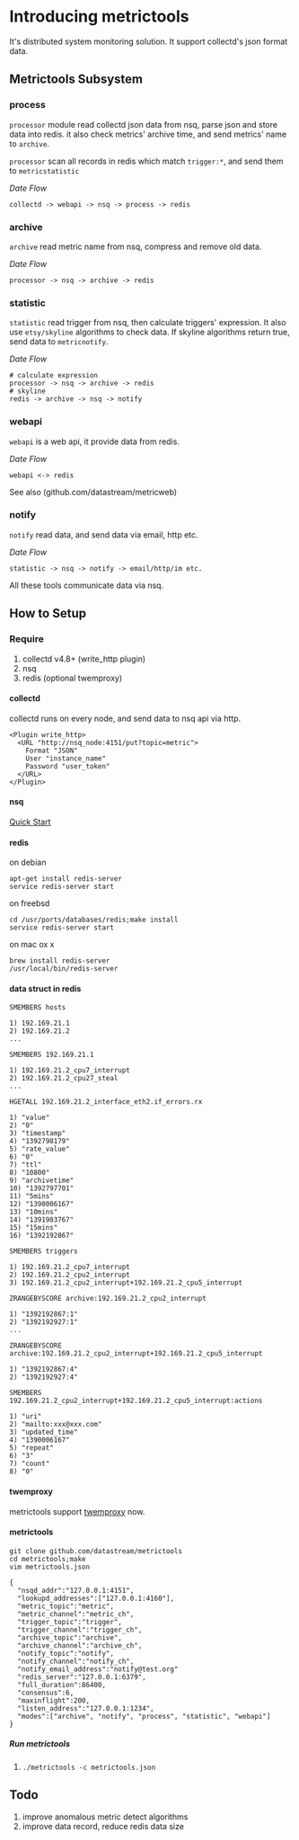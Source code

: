# Introducing metrictools

It's distributed system monitoring solution. It support collectd's json format data.

## Metrictools Subsystem

### process

`processor` module read collectd json data from nsq, parse json and store data into redis.
it also check metrics' archive time, and send metrics' name to `archive`.

`processor` scan all records in redis which match `trigger:*`, and send them to `metricstatistic`

*Date Flow*

    collectd -> webapi -> nsq -> process -> redis

### archive

`archive` read metric name from nsq, compress and remove old data.

*Date Flow*

    processor -> nsq -> archive -> redis

### statistic

`statistic` read trigger from nsq, then calculate triggers' expression.
It also use `etsy/skyline` algorithms to check data. If skyline algorithms return true, send data to `metricnotify`.

*Date Flow*

    # calculate expression
    processor -> nsq -> archive -> redis
    # skyline
    redis -> archive -> nsq -> notify

### webapi

`webapi` is a web api, it provide data from redis.

*Date Flow*

    webapi <-> redis

See also (github.com/datastream/metricweb)

### notify

`notify` read data, and send data via email, http etc.

*Date Flow*

    statistic -> nsq -> notify -> email/http/im etc.

All these tools communicate data via nsq.

## How to Setup

### Require
1. collectd v4.8+ (write_http plugin)
1. nsq
1. redis (optional twemproxy)

#### collectd

collectd runs on every node, and send data to nsq api via http.

    <Plugin write_http>
      <URL "http://nsq_node:4151/put?topic=metric">
        Format "JSON"
        User "instance_name"
        Password "user_token"
      </URL>
    </Plugin>

#### nsq

[Quick Start](http://bitly.github.io/nsq/overview/quick_start.html)


#### redis

on debian

    apt-get install redis-server
    service redis-server start

on freebsd

    cd /usr/ports/databases/redis;make install
    service redis-server start

on mac ox x

    brew install redis-server
    /usr/local/bin/redis-server

#### data struct in redis

`SMEMBERS hosts`

    1) 192.169.21.1
    2) 192.169.21.2
    ...

`SMEMBERS 192.169.21.1`

    1) 192.169.21.2_cpu7_interrupt
    2) 192.169.21.2_cpu27_steal
    ...

`HGETALL 192.169.21.2_interface_eth2.if_errors.rx`

    1) "value"
    2) "0"
    3) "timestamp"
    4) "1392798179"
    5) "rate_value"
    6) "0"
    7) "ttl"
    8) "10800"
    9) "archivetime"
    10) "1392797701"
    11) "5mins"
    12) "1390006167"
    13) "10mins"
    14) "1391983767"
    15) "15mins"
    16) "1392192867"

`SMEMBERS triggers`

    1) 192.169.21.2_cpu7_interrupt
    2) 192.169.21.2_cpu2_interrupt
    3) 192.169.21.2_cpu2_interrupt+192.169.21.2_cpu5_interrupt

`ZRANGEBYSCORE archive:192.169.21.2_cpu2_interrupt`

    1) "1392192867:1"
    2) "1392192927:1"
    ...

`ZRANGEBYSCORE archive:192.169.21.2_cpu2_interrupt+192.169.21.2_cpu5_interrupt`

    1) "1392192867:4"
    2) "1392192927:4"

`SMEMBERS 192.169.21.2_cpu2_interrupt+192.169.21.2_cpu5_interrupt:actions`

    1) "uri"
    2) "mailto:xxx@xxx.com"
    3) "updated_time"
    4) "1390006167"
    5) "repeat"
    6) "3"
    7) "count"
    8) "0"

#### twemproxy

metrictools support [twemproxy](https://github.com/twitter/twemproxy) now.

#### metrictools

    git clone github.com/datastream/metrictools
    cd metrictools;make
    vim metrictools.json

    {
      "nsqd_addr":"127.0.0.1:4151",
      "lookupd_addresses":["127.0.0.1:4160"],
      "metric_topic":"metric",
      "metric_channel":"metric_ch",
      "trigger_topic":"trigger",
      "trigger_channel":"trigger_ch",
      "archive_topic":"archive",
      "archive_channel":"archive_ch",
      "notify_topic":"notify",
      "notify_channel":"notify_ch",
      "notify_email_address":"notify@test.org"
      "redis_server":"127.0.0.1:6379",
      "full_duration":86400,
      "consensus":6,
      "maxinflight":200,
      "listen_address":"127.0.0.1:1234",
      "modes":["archive", "notify", "process", "statistic", "webapi"]
    }

##### Run metrictools

1. `./metrictools -c metrictools.json`

## Todo

1. improve anomalous metric detect algorithms
1. improve data record, reduce redis data size
